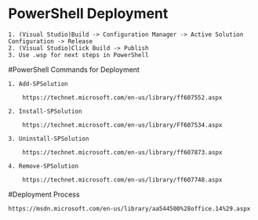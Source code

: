 ﻿# PowerShell Deployment

	1. (Visual Studio)Build -> Configuration Manager -> Active Solution Configuration -> Release
	2. (Visual Studio)Click Build -> Publish
	3. Use .wsp for next steps in PowerShell

#PowerShell Commands for Deployment

	1. Add-SPSolution

		https://technet.microsoft.com/en-us/library/ff607552.aspx

	2. Install-SPSolution

		https://technet.microsoft.com/en-us/library/Ff607534.aspx

	3. Uninstall-SPSolution

		https://technet.microsoft.com/en-us/library/ff607873.aspx

	4. Remove-SPSolution

		https://technet.microsoft.com/en-us/library/ff607748.aspx


#Deployment Process

	https://msdn.microsoft.com/en-us/library/aa544500%28office.14%29.aspx

